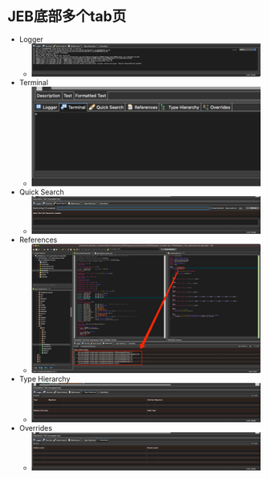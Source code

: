 # JEB底部多个tab页

* Logger
  * ![jeb_bottom_tab_logger](../assets/img/jeb_bottom_tab_logger.png)
* Terminal
  * ![jeb_bottom_tab_terminal](../assets/img/jeb_bottom_tab_terminal.png)
* Quick Search
  * ![jeb_bottom_tab_quick_search](../assets/img/jeb_bottom_tab_quick_search.png)
* References
  * ![jeb_bottom_tab_references](../assets/img/jeb_bottom_tab_references.jpg)
* Type Hierarchy
  * ![jeb_bottom_tab_type_hierarchy](../assets/img/jeb_bottom_tab_type_hierarchy.png)
* Overrides
  * ![jeb_bottom_tab_overrides](../assets/img/jeb_bottom_tab_overrides.png)
